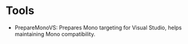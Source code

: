Tools
============

* PrepareMonoVS: Prepares Mono targeting for Visual Studio, helps maintaining Mono compatibility.
